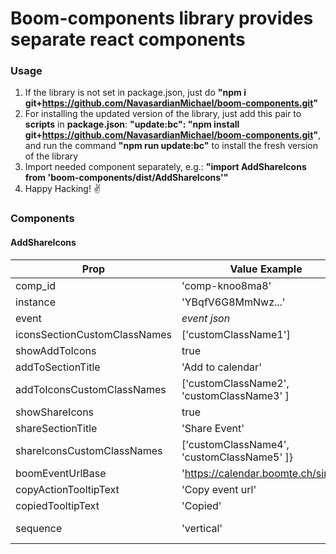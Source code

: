# Boom-components library provides separate react components

### Usage
1. If the library is not set in package.json, just do **"npm i git+https://github.com/NavasardianMichael/boom-components.git"**
2. For installing the updated version of the library, just add this pair to **scripts** in **package.json**: **"update:bc": "npm install git+https://github.com/NavasardianMichael/boom-components.git"**, and run the command **"npm run update:bc"** to install the fresh version of the library
3. Import needed component separately, e.g.: **"import AddShareIcons from 'boom-components/dist/AddShareIcons'"**
4. Happy Hacking! ✌






### Components

#### AddShareIcons


**Prop** | **Value Example** | **type**
---- | ---------- | ----
comp_id | 'comp-knoo8ma8' | string **(Required)**
instance | 'YBqfV6G8MmNwz...' | string **(Required)**
event | *event json* | object **(Required)**
iconsSectionCustomClassNames | ['customClassName1'] | arrayOf(PropTypes.string)
showAddToIcons | true | bool
addToSectionTitle | 'Add to calendar' | string
addToIconsCustomClassNames | ['customClassName2', 'customClassName3' ] | arrayOf(PropTypes.string)
showShareIcons | true | bool
shareSectionTitle | 'Share Event' | string
shareIconsCustomClassNames | ['customClassName4', 'customClassName5' ]} | arrayOf(PropTypes.string)
boomEventUrlBase | 'https://calendar.boomte.ch/single/' | string **(Required)**
copyActionTooltipText | 'Copy event url' | string
copiedTooltipText | 'Copied' | string
sequence | 'vertical' | oneOf(['vertical' 'horizontal'])
